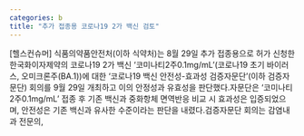 ```yaml
---
categories: b
title: "추가 접종용 코로나19 2가 백신 검토"
---
```

[헬스컨슈머] 식품의약품안전처(이하 식약처)는 8월 29일 추가 접종용으로 허가 신청한 한국화이자제약의 코로나19 2가 백신 ‘코미나티2주0.1mg/mL’(코로나19 초기 바이러스, 오미크론주(BA.1))에 대한 ‘코로나19 백신 안전성-효과성 검증자문단’(이하 검증자문단) 회의를 9월 29일 개최하고 이의 안정성과 유효성을 판단했다.자문단은 ‘코미나티2주0.1mg/mL’ 접종 후 기존 백신과 중화항체 면역반응 비교 시 효과성은 입증되었으며, 안전성은 기존 백신과 유사한 수준이라는 판단을 내렸다.검증자문단 회의는 감염내과 전문의,